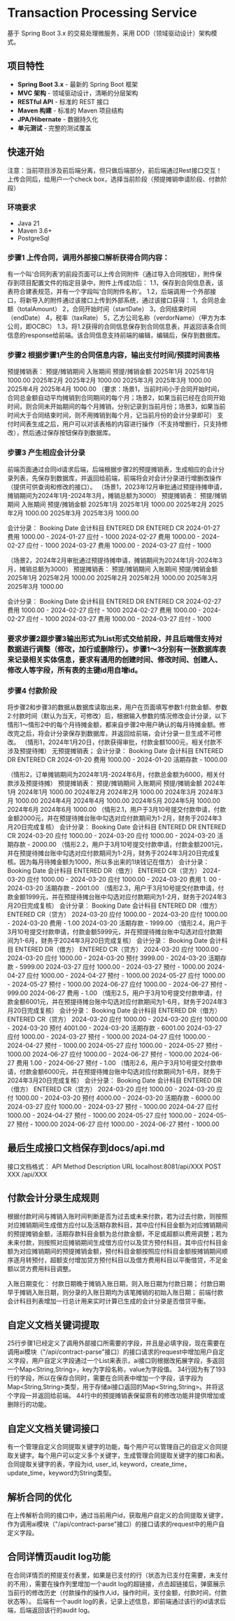 # Transaction Processing Service

基于 Spring Boot 3.x 的交易处理微服务，采用 DDD（领域驱动设计）架构模式。

## 项目特性

- **Spring Boot 3.x** - 最新的 Spring Boot 框架
- **MVC 架构** - 领域驱动设计，清晰的分层架构
- **RESTful API** - 标准的 REST 接口
- **Maven 构建** - 标准的 Maven 项目结构
- **JPA/Hibernate** - 数据持久化
- **单元测试** - 完整的测试覆盖


## 快速开始
注意：当前项目涉及前后端分离，但只做后端部分，前后端通过Rest接口交互！
上传合同后，给用户一个check box，选择当前阶段（预提摊销申请阶段、付款阶段）

### 环境要求

- Java 21
- Maven 3.6+
- PostgreSql

### 步骤1 上传合同，调用外部接口解析获得合同内容：
有一个叫‘合同列表’的前段页面可以上传合同附件（通过导入合同按钮），附件保存到项目配置文件的指定目录中，附件上传成功后：
1.1，保存到合同信息表，该表符合建表规范，并有一个字段叫‘合同附件名称’。
1.2，后端调用一个外部接口，将新导入的附件通过该接口上传到外部系统，通过该接口获得：
    1，合同总金额（totalAmount）
    2，合同开始时间（startDate）
    3，合同结束时间（endDate）
    4，税率（taxRate）
    5，乙方公司名称（verdorName）（甲方为本公司，即OCBC）
1.3，将1.2获得的合同信息保存到合同信息表，并返回该条合同信息的response给前端。该合同信息支持前端的编辑，编辑后，保存到数据库。

### 步骤2 根据步骤1产生的合同信息内容，输出支付时间/预提时间表格
预提摊销表：
预提/摊销期间    入账期间    预提/摊销金额
2025年1月       2025年1月  1000.00
2025年2月       2025年2月  1000.00
2025年3月       2025年3月  1000.00
2025年4月       2025年4月  1000.00
（要求：场景1，当前时间小于合同开始时间，合同总金额自动平均摊销到合同期间的每个月；场景2，如果当前已经在合同开始时间，则合同未开始期间的每个月摊销，分别记录到当前月份；场景3，如果当前时间大于合同结束时间，则不用摊销到每个月，记当前月份的会计分录即可）
支付时间表生成之后，用户可以对该表格的内容进行操作（不支持增删行，只支持修改），然后通过保存按钮保存到数据库。

### 步骤3 产生相应会计分录
前端页面通过合同id请求后端，后端根据步骤2的预提摊销表，生成相应的会计分录列表，先保存到数据库，并返回给前端，前端将会对会计分录进行增删改操作（提供可供查询和修改的接口）。
（场景1，2023年12月审批通过预提待摊申请，摊销期间为2024年1月-2024年3月，摊销总额为3000）
预提摊销表：
预提/摊销期间    入账期间    预提/摊销金额
2025年1月       2025年1月  1000.00
2025年2月       2025年2月  1000.00
2025年3月       2025年3月  1000.00

会计分录：
Booking Date    会计科目    ENTERED DR    ENTERED CR
2024-01-27      费用       1000.00       -
2024-01-27      应付       -             1000
2024-02-27      费用       1000.00       -
2024-02-27      应付       -             1000
2024-03-27      费用       1000.00       -
2024-03-27      应付       -             1000

（场景2，2024年2月审批通过预提待摊申请，摊销期间为2024年1月-2024年3月，摊销总额为3000）
预提摊销表：
预提/摊销期间    入账期间    预提/摊销金额
2025年1月       2025年2月  1000.00
2025年2月       2025年2月  1000.00
2025年3月       2025年3月  1000.00

会计分录：
Booking Date    会计科目    ENTERED DR    ENTERED CR
2024-02-27      费用       1000.00       -
2024-02-27      应付       -             1000
2024-02-27      费用       1000.00       -
2024-02-27      应付       -             1000
2024-03-27      费用       1000.00       -
2024-03-27      应付       -             1000

### 要求步骤2跟步骤3输出形式为List<Entity>形式交给前段，并且后端借支持对数据进行调整（修改，加行或删除行）。步骤1～3分别有一张数据库表来记录相关实体信息，要求有通用的创建时间、修改时间、创建人、修改人等字段，所有表的主键id用自增id。

### 步骤4 付款阶段
将步骤2和步骤3的数据从数据库读取出来，用户在页面填写参数1:付款金额、参数2:付款时间（默认为当天，可修改）后，根据输入参数的情况修改会计分录，以下情形1～情形2中的每个月待摊金额，都来自步骤2中用户确认的每月待摊金额。修改完之后，将会计分录保存到数据库，并返回给前端，会计分录一旦生成不可修改。
（情形1，2024年1月20日，付款获得审批，付款金额1000元，相关付款不涉及预提待摊）
无预提摊销表；
会计分录：
Booking Date    会计科目    ENTERED DR    ENTERED CR
2024-01-20      费用       1000.00       -
2024-01-20      活期存款    -             1000.00

（情形2，订单摊销期间为2024年1月-2024年6月，付款总金额为6000，相关付款涉及预提待摊）
预提摊销表：
预提/摊销期间    入账期间    预提/摊销金额
2024年1月       2024年1月  1000.00
2024年2月       2024年2月  1000.00
2024年3月       2024年3月  1000.00
2024年4月       2024年4月  1000.00
2024年5月       2024年5月  1000.00
2024年6月       2024年6月  1000.00
（情形2.1，用户于3月10号提交付款申请，付款金额2000元，并在预提待摊台账中勾选对应付款期间为1-2月，财务于2024年3月20日完成复核）
会计分录：
Booking Date    会计科目    ENTERED DR    ENTERED CR
2024-03-20      应付       1000.00       -
2024-03-20      应付       1000.00       -
2024-03-20      活期存款    -             2000.00
（情形2.2，用户于3月10号提交付款申请，付款金额2001元，并在预提待摊台账中勾选对应付款期间为1-2月，财务于2024年3月20日完成复核。因为每月待摊金额为1000，所以多出来的1块钱记在借方）
会计分录：
Booking Date    会计科目    ENTERED DR（借方）    ENTERED CR（贷方）
2024-03-20      应付       1000.00               -
2024-03-20      应付       1000.00               -
2024-03-20      费用       1. 00                 -
2024-03-20      活期存款    -                     2001.00
（情形2.3，用户于3月10号提交付款申请，付款金额1999元，并在预提待摊台账中勾选对应付款期间为1-2月，财务于2024年3月20日完成复核）
会计分录：
Booking Date    会计科目    ENTERED DR（借方）    ENTERED CR（贷方）
2024-03-20      应付       1000.00               -
2024-03-20      应付       1000.00               -
2024-03-20      费用       -                     1.00
2024-03-20      活期存款    -                     1999.00
（情形2.4，用户于3月10号提交付款申请，付款金额5999元，并在预提待摊台账中勾选对应付款期间为1-6月，财务于2024年3月20日完成复核）
会计分录：
Booking Date    会计科目    ENTERED DR（借方）    ENTERED CR（贷方）
2024-03-20      应付       1000.00               -
2024-03-20      应付       1000.00               -
2024-03-20      预付       3999.00               -
2024-03-20      活期存款    -                     5999.00
2024-03-27      应付       1000.00               -
2024-03-27      预付       -                     1000.00
2024-04-27      应付       1000.00               -
2024-04-27      预付       -                     1000.00
2024-05-27      应付       1000.00               -
2024-05-27      预付       -                     1000.00
2024-06-27      应付       1000.00               -
2024-06-27      预付       -                     999.00
2024-06-27      费用       -                     1.00
（情形2.5，用户于3月10号提交付款申请，付款金额6001元，并在预提待摊台账中勾选对应付款期间为1-6月，财务于2024年3月20日完成复核）
会计分录：
Booking Date    会计科目    ENTERED DR（借方）    ENTERED CR（贷方）
2024-03-20      应付       1000.00               -
2024-03-20      应付       1000.00               -
2024-03-20      预付       4001.00               -
2024-03-20      活期存款    -                     6001.00
2024-03-27      应付       1000.00               -
2024-03-27      预付       -                     1000.00
2024-04-27      应付       1000.00               -
2024-04-27      预付       -                     1000.00
2024-05-27      应付       1000.00               -
2024-05-27      预付       -                     1000.00
2024-06-27      应付       1000.00               -
2024-06-27      预付       -                     1000.00
2024-06-27      费用       1.00                  -
2024-06-27      预付       -                     1.00
（情形2.6，用户于3月10号提交付款申请，付款金额6000元，并在预提待摊台账中勾选对应付款期间为1-6月，财务于2024年3月20日完成复核）
会计分录：
Booking Date    会计科目    ENTERED DR（借方）    ENTERED CR（贷方）
2024-03-20      应付       1000.00               -
2024-03-20      应付       1000.00               -
2024-03-20      预付       4000.00               -
2024-03-20      活期存款    -                     6000.00
2024-03-27      应付       1000.00               -
2024-03-27      预付       -                     1000.00
2024-04-27      应付       1000.00               -
2024-04-27      预付       -                     1000.00
2024-05-27      应付       1000.00               -
2024-05-27      预付       -                     1000.00
2024-06-27      应付       1000.00               -
2024-06-27      预付       -                     1000.00


## 最后生成接口文档保存到docs/api.md
接口文档格式：
API                        Method           Description          URL
localhost:8081/api/XXX     POST             XXX                  /api/XXX  

## 付款会计分录生成规则
<!-- 借方：应付（对应预提费用）、预付（对应未来期间）、费用（差异调整）
贷方：预付（逐月转预付）、活期存款（实际付款金额）、费用（差异调整） -->
<!-- 总付款金额等于总预提摊销金额，则无费用调整； -->
<!-- 判断是否跨期付款，
非跨期部分，超额支付时无需增加预付借方会计科目，费用调整作为借方费用记录会计分录。不足支付时，费用调整作为贷方费用记录会计分录。
跨期部分，超额支付时先记录借方预付，然后按照选中的摊销期间顺序逐月预付转应付，借方应付仅使用预摊金额，总付款金额大于总预提摊销金额，则剩余金额记入最后一期借方费用，贷方记入最后一期预付，不足支付时则记入最后一期贷方费用。
预付转应付：生成应付后，将预付金额从借方转到贷方。抵扣掉预付金额后，剩余金额记入借方费用。 -->

根据付款时间与摊销入账时间判断是否为过去或未来付款，若为过去付款，则按照对应摊销期间生成借方应付以及活期存款科目，其中应付科目金额为对应摊销期间的预提摊销金额，活期存款科目金额为总付款金额，不足或超额以费用调整；若为未来付款，则按照对应摊销期间生成借方应付以及贷方预付科目，其中应付科目金额为对应摊销期间的预提摊销金额，预付科目金额按照应付科目金额按摊销期间顺序逐月转预付，超额支付增加贷方预付科目以及借方费用科目以平衡借贷，不足金额以贷方费用科目调整。

入账日期变化：
付款日期晚于摊销入账日期，则入账日期为付款日期；
付款日期早于摊销入账日期，则分录的入账日期均为该笔摊销的初始入账日期；
前端付款会计科目列表增加一行总计用来实时计算已生成的会计分录是否借贷平衡。


## 自定义文档关键词提取
25行步骤1已经定义了调用外部接口所需要的字段，并且是必填字段，现在需要在调用ai模块（"/api/contract-parse"接口）的接口请求的request中增加用户自定义字段，用户自定义字段通过一个List<String>来表示，ai接口则根据改拓展字段，多返回一个Map<String,String>，key为字段名称，value为字段值。
34行因为有了193行的字段，所以在保存合同时，需要在合同表中增加一个字段，该字段为Map<String,String>类型，用于存储ai接口返回的Map<String,String>。并将这个字段一并返回给前端。
44行中的预提摊销表保留原有的修改功能并提供增加或删除行的功能。

## 自定义文档关键词接口
有一个管理自定义合同提取关键字的功能，每个用户可以管理自己的自定义合同提取关键字。每个用户可以定义多个关键字，生成管理合同提取关键字的接口和表。
合同提取关键字的表，字段为id, user_id, keyword，create_time，update_time，keyword为String类型。

## 解析合同的优化
在上传解析合同的接口中，通过当前用户id，获取用户自定义的合同提取关键字，作为调用ai模块（"/api/contract-parse"接口）的接口请求的request中的用户自定义字段。


## 合同详情页audit log功能
在合同详情页的预提支付表里，如果是已支付的行（状态为已支付在需要，未支付的不用），需要在操作列里增加一个audit log的超链接，点击超链接后，弹窗展示当前行的修改历史（付款操作的操作人id，操作时间，支付金额，付款时间，付款状态等）。
后端有一个audit log的表，记录上述信息，即前端通过该行的id请求后端，后端返回该行的audit log。
